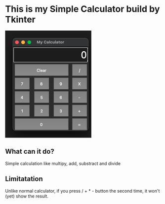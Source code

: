 # This is my Simple Calculator build by Tkinter
![](images/app.png)
## What can it do?
Simple calculation like multipy, add, substract and divide 

## Limitatation
Unlike normal calculator, if you press / + * - button the second time, it won't (yet) show the result. 

